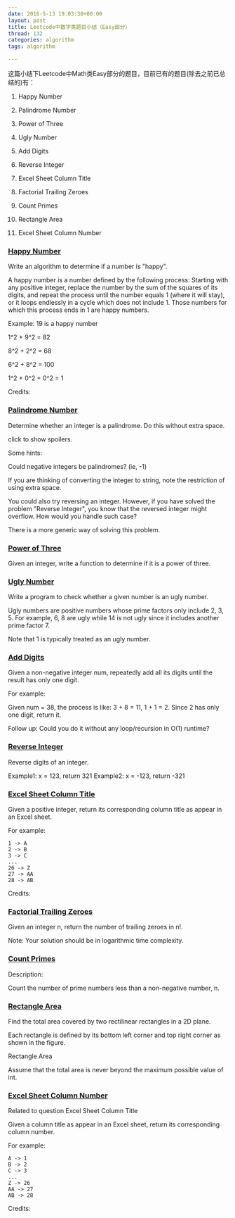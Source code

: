 ```yaml
---
date: 2016-5-13 19:03:30+00:00
layout: post
title: Leetcode中数字类题目小结（Easy部分）
thread: 132
categories: algorithm
tags: algorithm

---
```


这篇小结下Leetcode中Math类Easy部分的题目，目前已有的题目(除去之前已总结的)有：

1. Happy Number

2. Palindrome Number

3. Power of Three

4. Ugly Number

5. Add Digits

6. Reverse Integer

7. Excel Sheet Column Title

8. Factorial Trailing Zeroes

9. Count Primes

10. Rectangle Area

11. Excel Sheet Column Number 

### [Happy Number](https://leetcode.com/problems/happy-number/) ###

Write an algorithm to determine if a number is "happy".

A happy number is a number defined by the following process: Starting with any positive integer, replace the number by the sum of the squares of its digits, and repeat the process until the number equals 1 (where it will stay), or it loops endlessly in a cycle which does not include 1. Those numbers for which this process ends in 1 are happy numbers.

Example: 19 is a happy number

1^2 + 9^2 = 82

8^2 + 2^2 = 68

6^2 + 8^2 = 100

1^2 + 0^2 + 0^2 = 1

Credits:


### [Palindrome Number](https://leetcode.com/problems/palindrome-number/) ###

Determine whether an integer is a palindrome. Do this without extra space.

click to show spoilers.

Some hints:

Could negative integers be palindromes? (ie, -1)

If you are thinking of converting the integer to string, note the restriction of using extra space.

You could also try reversing an integer. However, if you have solved the problem "Reverse Integer", you know that the reversed integer might overflow. How would you handle such case?

There is a more generic way of solving this problem.


### [Power of Three](https://leetcode.com/problems/power-of-three/) ###

Given an integer, write a function to determine if it is a power of three.



### [Ugly Number](https://leetcode.com/problems/ugly-number/) ###

Write a program to check whether a given number is an ugly number.

Ugly numbers are positive numbers whose prime factors only include 2, 3, 5. For example, 6, 8 are ugly while 14 is not ugly since it includes another prime factor 7.

Note that 1 is typically treated as an ugly number.


### [Add Digits](https://leetcode.com/problems/add-digits/) ###

Given a non-negative integer num, repeatedly add all its digits until the result has only one digit.

For example:

Given num = 38, the process is like: 3 + 8 = 11, 1 + 1 = 2. Since 2 has only one digit, return it.

Follow up:
Could you do it without any loop/recursion in O(1) runtime?

### [Reverse Integer](https://leetcode.com/problems/reverse-integer/) ###

Reverse digits of an integer.

Example1: x = 123, return 321
Example2: x = -123, return -321


### [Excel Sheet Column Title](https://leetcode.com/problems/excel-sheet-column-title/) ###

Given a positive integer, return its corresponding column title as appear in an Excel sheet.

For example:

    1 -> A
    2 -> B
    3 -> C
    ...
    26 -> Z
    27 -> AA
    28 -> AB 

Credits:

### [Factorial Trailing Zeroes](https://leetcode.com/problems/factorial-trailing-zeroes/) ###

Given an integer n, return the number of trailing zeroes in n!.

Note: Your solution should be in logarithmic time complexity.

### [Count Primes](https://leetcode.com/problems/count-primes/) ###

Description:

Count the number of prime numbers less than a non-negative number, n.

### [Rectangle Area](https://leetcode.com/problems/rectangle-area/) ###

Find the total area covered by two rectilinear rectangles in a 2D plane.

Each rectangle is defined by its bottom left corner and top right corner as shown in the figure.

Rectangle Area

Assume that the total area is never beyond the maximum possible value of int.


### [Excel Sheet Column Number ](https://leetcode.com/problems/excel-sheet-column-number/) ###

Related to question Excel Sheet Column Title

Given a column title as appear in an Excel sheet, return its corresponding column number.

For example:

    A -> 1
    B -> 2
    C -> 3
    ...
    Z -> 26
    AA -> 27
    AB -> 28 

Credits: